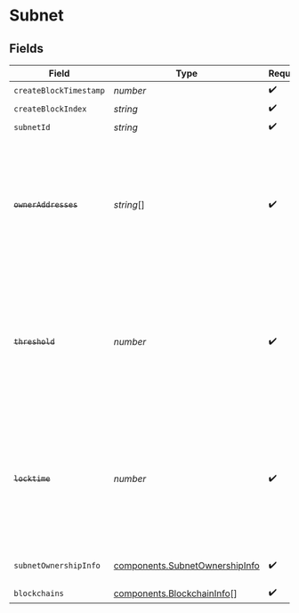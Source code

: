 # Subnet


## Fields

| Field                                                                                                                                                                               | Type                                                                                                                                                                                | Required                                                                                                                                                                            | Description                                                                                                                                                                         |
| ----------------------------------------------------------------------------------------------------------------------------------------------------------------------------------- | ----------------------------------------------------------------------------------------------------------------------------------------------------------------------------------- | ----------------------------------------------------------------------------------------------------------------------------------------------------------------------------------- | ----------------------------------------------------------------------------------------------------------------------------------------------------------------------------------- |
| `createBlockTimestamp`                                                                                                                                                              | *number*                                                                                                                                                                            | :heavy_check_mark:                                                                                                                                                                  | N/A                                                                                                                                                                                 |
| `createBlockIndex`                                                                                                                                                                  | *string*                                                                                                                                                                            | :heavy_check_mark:                                                                                                                                                                  | N/A                                                                                                                                                                                 |
| `subnetId`                                                                                                                                                                          | *string*                                                                                                                                                                            | :heavy_check_mark:                                                                                                                                                                  | N/A                                                                                                                                                                                 |
| ~~`ownerAddresses`~~                                                                                                                                                                | *string*[]                                                                                                                                                                          | :heavy_check_mark:                                                                                                                                                                  | : warning: ** DEPRECATED **: This will be removed in a future release, please migrate away from it as soon as possible.<br/><br/>This field is deprecated. Use subnetOwnershipInfo instead. |
| ~~`threshold`~~                                                                                                                                                                     | *number*                                                                                                                                                                            | :heavy_check_mark:                                                                                                                                                                  | : warning: ** DEPRECATED **: This will be removed in a future release, please migrate away from it as soon as possible.<br/><br/>This field is deprecated. Use subnetOwnershipInfo instead. |
| ~~`locktime`~~                                                                                                                                                                      | *number*                                                                                                                                                                            | :heavy_check_mark:                                                                                                                                                                  | : warning: ** DEPRECATED **: This will be removed in a future release, please migrate away from it as soon as possible.<br/><br/>This field is deprecated. Use subnetOwnershipInfo instead. |
| `subnetOwnershipInfo`                                                                                                                                                               | [components.SubnetOwnershipInfo](../../models/components/subnetownershipinfo.md)                                                                                                    | :heavy_check_mark:                                                                                                                                                                  | Latest subnet owner details for this Subnet.                                                                                                                                        |
| `blockchains`                                                                                                                                                                       | [components.BlockchainInfo](../../models/components/blockchaininfo.md)[]                                                                                                            | :heavy_check_mark:                                                                                                                                                                  | N/A                                                                                                                                                                                 |